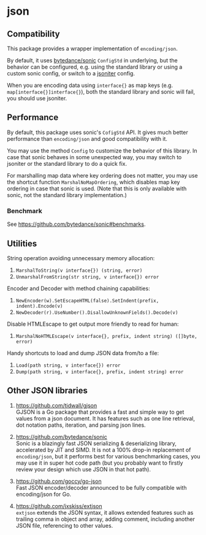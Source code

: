 # json

## Compatibility

This package provides a wrapper implementation of `encoding/json`.

By default, it uses [bytedance/sonic] `ConfigStd` in underlying,
but the behavior can be configured, e.g.
using the standard library or using a custom sonic config,
or switch to a [jsoniter] config.

When you are encoding data using `interface{}` as map keys (e.g. `map[interface{}]interface{}`),
both the standard library and sonic will fail, you should use jsoniter.

[bytedance/sonic]: https://github.com/bytedance/sonic
[jsoniter]: https://github.com/json-iterator/go

## Performance

By default, this package uses sonic's `CofigStd` API.
It gives much better performance than `encoding/json` and good compatibility with it.

You may use the method `Config` to customize the behavior of this library.
In case that sonic behaves in some unexpected way, you may switch to
jsoniter or the standard library to do a quick fix.

For marshalling map data where key ordering does not matter,
you may use the shortcut function `MarshalNoMapOrdering`,
which disables map key ordering in case that sonic is used.
(Note that this is only available with sonic, not the standard library implementation.)

### Benchmark

See https://github.com/bytedance/sonic#benchmarks.

## Utilities

String operation avoiding unnecessary memory allocation:

1. `MarshalToString(v interface{}) (string, error)`
2. `UnmarshalFromString(str string, v interface{}) error`

Encoder and Decoder with method chaining capabilities:

1. `NewEncoder(w).SetEscapeHTML(false).SetIndent(prefix, indent).Encode(v)`
2. `NewDecoder(r).UseNumber().DisallowUnknownFields().Decode(v)`

Disable HTMLEscape to get output more friendly to read for human:

1. `MarshalNoHTMLEscape(v interface{}, prefix, indent string) ([]byte, error)`

Handy shortcuts to load and dump JSON data from/to a file:

1. `Load(path string, v interface{}) error`
2. `Dump(path string, v interface{}, prefix, indent string) error`

## Other JSON libraries

1. https://github.com/tidwall/gjson <br>
   GJSON is a Go package that provides a fast and simple way to get values from a json document.
   It has features such as one line retrieval, dot notation paths, iteration, and parsing json lines.

2. https://github.com/bytedance/sonic <br>
   Sonic is a blazingly fast JSON serializing & deserializing library, accelerated by JIT and SIMD.
   It is not a 100% drop-in replacement of `encoding/json`, but it performs best for various
   benchmarking cases, you may use it in super hot code path (but you probably want to firstly
   review your design which use JSON in that hot path).

3. https://github.com/goccy/go-json <br>
   Fast JSON encoder/decoder announced to be fully compatible with encoding/json for Go.

4. https://github.com/jxskiss/extjson <br>
   `extjson` extends the JSON syntax, it allows extended features such as
   trailing comma in object and array, adding comment, including another JSON file,
   referencing to other values.
